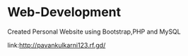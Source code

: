 # Web-Development

Created Personal Website using Bootstrap,PHP and MySQL

link:http://pavankulkarni123.rf.gd/
